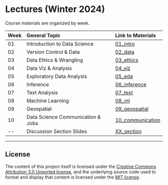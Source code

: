# Lectures (Winter 2024)

Course materials are organized by week. 

|Week  | General Topic  | Link to Materials   | 
|---|:---|:---|
| 01 | Introduction to Data Science   | [01_intro](https://github.com/COGS108/Lectures-Ellis/tree/wi24/01_intro)   | 
| 02 | Version Control & Data  | [02_data](https://github.com/COGS108/Lectures-Ellis/tree/wi24/02_data) |
| 03 | Data Ethics & Wrangling  | [03_ethics](https://github.com/COGS108/Lectures-Ellis/tree/wi24/03_ethics) |
| 04 | Data Viz & Analysis | [04_viz](https://github.com/COGS108/Lectures-Ellis/tree/wi24/04_viz)   | 
| 05 | Exploratory Data Analysis | [05_eda](https://github.com/COGS108/Lectures-Ellis/tree/wi24/05_eda)   |
| 06 | Inference  | [06_inference](https://github.com/COGS108/Lectures-Ellis/tree/wi24/06_inference)   | 
| 07 | Text Analysis  |  [07_text](https://github.com/COGS108/Lectures-Ellis/tree/wi24/07_text)  | 
| 08 | Machine Learning | [08_ml](https://github.com/COGS108/Lectures-Ellis/tree/wi24/08_ml) | 
| 09 | Geospatial  | [09_geospatial](https://github.com/COGS108/Lectures-Ellis/tree/wi24/09_geospatial)  |
| 10 | Data Science Communication & Jobs  | [10_communication](https://github.com/COGS108/Lectures-Ellis/tree/wi24/10_communication)   | 
| -- | Discussion Section Slides  | [XX_section](https://github.com/COGS108/Lectures-Ellis/tree/wi24/XX_section)   | 

---
## License 

The content of this project itself is licensed under the [Creative Commons Attribution 3.0 Unported license](https://creativecommons.org/licenses/by/3.0/), and the underlying source code used to format and display that content is licensed under the [MIT license](https://github.com/github/choosealicense.com/blob/gh-pages/LICENSE.md).
